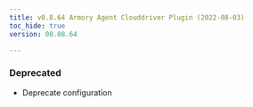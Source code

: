 ```yaml
---
title: v0.8.64 Armory Agent Clouddriver Plugin (2022-08-03)
toc_hide: true
version: 00.08.64

---
```


### Deprecated
* Deprecate  configuration
